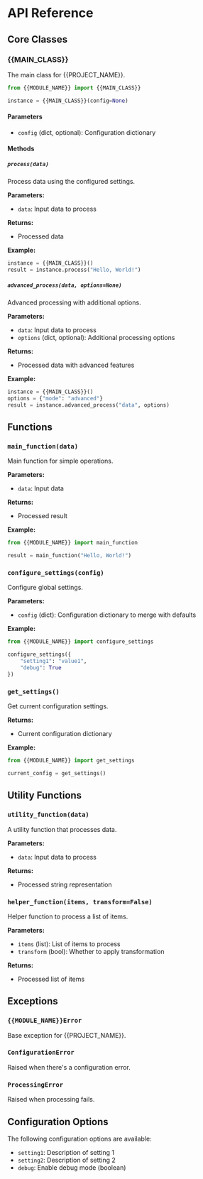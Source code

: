 # API Reference

## Core Classes

### {{MAIN_CLASS}}

The main class for {{PROJECT_NAME}}.

```python
from {{MODULE_NAME}} import {{MAIN_CLASS}}

instance = {{MAIN_CLASS}}(config=None)
```

#### Parameters

- `config` (dict, optional): Configuration dictionary

#### Methods

##### `process(data)`

Process data using the configured settings.

**Parameters:**
- `data`: Input data to process

**Returns:**
- Processed data

**Example:**
```python
instance = {{MAIN_CLASS}}()
result = instance.process("Hello, World!")
```

##### `advanced_process(data, options=None)`

Advanced processing with additional options.

**Parameters:**
- `data`: Input data to process
- `options` (dict, optional): Additional processing options

**Returns:**
- Processed data with advanced features

**Example:**
```python
instance = {{MAIN_CLASS}}()
options = {"mode": "advanced"}
result = instance.advanced_process("data", options)
```

## Functions

### `main_function(data)`

Main function for simple operations.

**Parameters:**
- `data`: Input data

**Returns:**
- Processed result

**Example:**
```python
from {{MODULE_NAME}} import main_function

result = main_function("Hello, World!")
```

### `configure_settings(config)`

Configure global settings.

**Parameters:**
- `config` (dict): Configuration dictionary to merge with defaults

**Example:**
```python
from {{MODULE_NAME}} import configure_settings

configure_settings({
    "setting1": "value1",
    "debug": True
})
```

### `get_settings()`

Get current configuration settings.

**Returns:**
- Current configuration dictionary

**Example:**
```python
from {{MODULE_NAME}} import get_settings

current_config = get_settings()
```

## Utility Functions

### `utility_function(data)`

A utility function that processes data.

**Parameters:**
- `data`: Input data to process

**Returns:**
- Processed string representation

### `helper_function(items, transform=False)`

Helper function to process a list of items.

**Parameters:**
- `items` (list): List of items to process
- `transform` (bool): Whether to apply transformation

**Returns:**
- Processed list of items

## Exceptions

### `{{MODULE_NAME}}Error`

Base exception for {{PROJECT_NAME}}.

### `ConfigurationError`

Raised when there's a configuration error.

### `ProcessingError`

Raised when processing fails.

## Configuration Options

The following configuration options are available:

- `setting1`: Description of setting 1
- `setting2`: Description of setting 2  
- `debug`: Enable debug mode (boolean)
